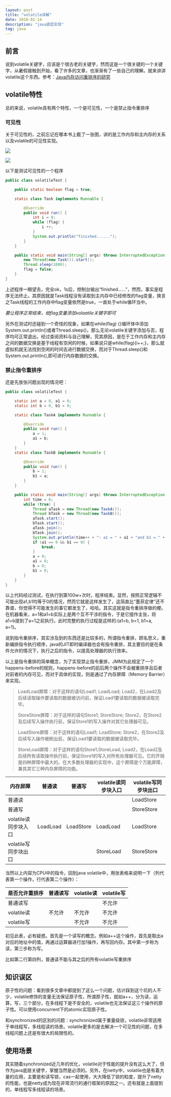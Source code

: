 ```yaml
---
layout: post
title: "volatile详解"
date: 2018-02-14
description: "java底层实现"
tag: java
---
```


## 前言

说到volatile关键字，应该是个很古老的关键字，然而这是一个很关键的一个关键字，从暑假接触到开始，看了许多的文章，也渐渐有了一些自己的理解。就来讲讲volatile这个东西。参考：[Java内存访问重排序的研究](https://tech.meituan.com/java-memory-reordering.html)

## volatile特性

总的来说，volatile具有两个特性，一个是可见性，一个是禁止指令重排序

### 可见性

关于可见性的，之前忘记在哪本书上截了一张图，讲的是工作内存和主内存的关系以及volatile的可见性实现。

![](pic1.png)

![](pic2.png)

以下是测试可见性的一个程序

``` java
public class volatileTest {

    public static boolean flag = true;

    static class Task implements Runnable {

        @Override
        public void run() {
            int i = 0;
            while (flag) {
                i ++;
            }
            System.out.println("finished......");
        }
    }

    public static void main(String[] args) throws InterruptedException {
        new Thread(new Task()).start();
        Thread.sleep(1000);
        flag = false;
    }
}
```

上述程序一眼望去，完全ok，1s后，控制台输出“finished......”，然而，事实是程序无法终止。其原因就是Task线程没有读取到主内存中已经修改的flag变量，换言之Task线程的工作内存中flag变量依然是true，一直处于while循环当中。

*要让程序正常结束，给flag变量添加volaatile关键字即可*

另外在测试时还碰到一个奇怪的现象，如果在while(flag) {}循环体中添加System.out.println()或者Thread.sleep()，那么无论volatile关键字添加与否，程序均可正常退出。经过查阅资料与自己理解，究其原因，是在于工作内存和主内存之间的数据交换是基于线程有空闲的时候，如果说只是while(flag){i++;}，那么就虚拟机就无法找到空闲的时间去进行数据交换，而对于Thread.sleep()和System.out.println(),即可进行内存数据的交换。

### 禁止指令重排序

还是先放张问题出现的情况吧：

``` java
public class volatileTest {

    static int a = 0, a1 = 0;
    static int b = 0, b1 = 0;

    static class TaskA implements Runnable {

        @Override
        public void run() {
            a = 1;
            a1 = b;
        }
    }
    static class TaskB implements Runnable {

        @Override
        public void run() {
            b = 1;
            b1 = a;
        }
    }

    public static void main(String[] args) throws InterruptedException {
        int time = 0;
        while (true) {
            Thread aTask = new Thread(new TaskA());
            Thread bTask = new Thread(new TaskB());
            aTask.start();
            bTask.start();
            aTask.join();
            bTask.join();
            System.out.println(time++ + ": a1 = " + a1 + "and b1 = " + b1);
            if (a1 == 0 && b1 == 0) {
                break;
            }
            a = 0;
            a1 = 0;
            b = 0;
            b1 = 0;
        }
    }
}
```

以上代码经过测试，在执行到第100w+次时，程序结束。显然，按照正常逻辑不可能出现a1,b1均等于0的情况，然而它就是这样发生了，这简直比“墨菲定律”还不靠谱，你觉得不可能发生的事它都发生了，哈哈。其实这就是指令重排序做的梗。在机器看来，a=1和a1=b实际上是两个互不干涉的指令，于是它擅作主张，将a1=b提到了a=1之前执行。此时完整的执行过程是这样的:(a1=b, b=1, b1=a, a=1)。

说到指令重排序，其实涉及到的东西还是比较多的，所谓指令重排，顾名思义，重新编排指令执行顺序，java的JIT即时编译器也会有指令重排，其主要目的是在条件允许的情况下，执行之后的指令，以提高处理器的执行效率。

以上是指令重排的简单概念，为了实现禁止指令重排，JMM为此规定了一个happens-before的规则，happens-before的前后两个操作不会被重排序且后者对前者的内存可见，而对于具体的实现，则是通过了内存屏障（Memory Barrier）来实现。

>LoadLoad屏障：对于这样的语句Load1; LoadLoad; Load2，在Load2及后续读取操作要读取的数据被访问前，保证Load1要读取的数据被读取完毕。
>
>StoreStore屏障：对于这样的语句Store1; StoreStore; Store2，在Store2及后续写入操作执行前，保证Store1的写入操作对其它处理器可见。
>
>LoadStore屏障：对于这样的语句Load1; LoadStore; Store2，在Store2及后续写入操作被刷出前，保证Load1要读取的数据被读取完毕。
>
>StoreLoad屏障：对于这样的语句Store1;StoreLoad; Load2，在Load2及后续所有读取操作执行前，保证Store1的写入对所有处理器可见。它的开销是四种屏障中最大的。在大多数处理器的实现中，这个屏障是个万能屏障，兼具其它三种内存屏障的功能。
>
>

| 内存屏障           | 普通读      | 普通写       | volatile读同步块入口 | volatile写同步块出口 |
| -------------- | -------- | --------- | -------------- | -------------- |
| 普通读            |          |           |                | LoadStore      |
| 普通写            |          |           |                | StoreStore     |
| volatile读同步块入口 | LoadLoad | LoadStore | LoadLoad       | LoadStore      |
| volatile写同步块出口 |          |           | StoreLoad      | StoreStore     |

当然以上内容为CPU中的指令，回到java volatile中，用张表格来说明一下（列代表第一个操作，行代表第二个操作）：

| 是否允许重排序   | 普通读写 | volatile读 | volatile写 |
| --------- | ---- | --------- | --------- |
| 普通读写      |      |           | 不允许       |
| volatile读 | 不允许  | 不允许       | 不允许       |
| volatile写 |      | 不允许       | 不允许       |

初见此表，必有疑惑。首先是一个读写的概念。例如a++这个操作，首先是取出a对应的地址中的值，再通过运算器进行加1操作，再写回内存。其中第一步称为读，第三步称为写。

比如第二行第四列，普通读不能与其之后的所有volatile写重排序

## 知识误区

原子性的问题：看到很多文章中都提到了这么一个问题，估计踩到这个坑的人不少，volatile修饰的变量无法保证原子性，所谓原子性，就如a++，分为读，运算，写，三个部分，在多线程下是不安全的，volatile也无法保证这三个操作的原子性。可以使用concurrent下的atomic实现原子性。

和synchronized的区别的问题：synchronized属于重量级锁，volatile非常适用于单线程写，多线程读的场景。volatile更多的是去解决一个可见性的问题，在多线程问题上还是有很大的局限性的。

## 使用场景

其实随着synchronized近几年的优化，volatile对于性能的提升没有这么大了，但作为java底层关键字，掌握当然是必须的。另外，在netty中，volatile也是有着大量的应用，主要是和读写锁，cas一起使用，大大降低了锁的粒度，提升了netty的性能，也是netty成为现在非常流行的通行框架的原因之一。还有就是上面提到的，单线程写多线程读的场景。


